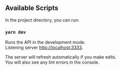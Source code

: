 ## Available Scripts

In the project directory, you can run:

### `yarn dev`

Runs the API in the development mode.<br />
Listening server [http://localhost:3333](http://localhost:3333).

The server will refresh automatically if you make edits.<br />
You will also see any lint errors in the console.